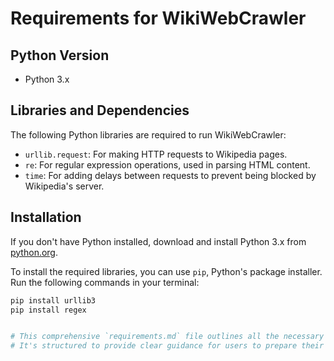 # Requirements for WikiWebCrawler

## Python Version
- Python 3.x

## Libraries and Dependencies
The following Python libraries are required to run WikiWebCrawler:

- `urllib.request`: For making HTTP requests to Wikipedia pages.
- `re`: For regular expression operations, used in parsing HTML content.
- `time`: For adding delays between requests to prevent being blocked by Wikipedia's server.

## Installation
If you don't have Python installed, download and install Python 3.x from [python.org](https://www.python.org/downloads/).

To install the required libraries, you can use `pip`, Python's package installer. Run the following commands in your terminal:

```bash
pip install urllib3
pip install regex


# This comprehensive `requirements.md` file outlines all the necessary steps and dependencies for setting up and running your WikiWebCrawler project.
# It's structured to provide clear guidance for users to prepare their environment for the project.

